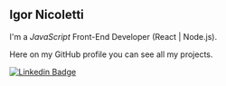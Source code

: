 ## Igor Nicoletti

I'm a _JavaScript_ Front-End Developer (React | Node.js).<br/>

Here on my GitHub profile you can see all my projects.

<a href="https://www.linkedin.com/in/igornicoletti/"><img alt="Linkedin Badge" src="https://img.shields.io/badge/-Igor%20Nicoletti-316DCA?style=flat-square&logo=Linkedin&logoColor=white&link=https://www.linkedin.com/in/igornicoletti/"/></a>
